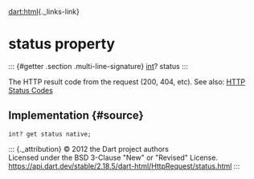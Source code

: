 [dart:html](../../dart-html/dart-html-library){._links-link}

status property
===============

::: {#getter .section .multi-line-signature}
[int](../../dart-core/int-class)? status
:::

The HTTP result code from the request (200, 404, etc). See also: [HTTP
Status Codes](http://en.wikipedia.org/wiki/List_of_HTTP_status_codes)

Implementation {#source}
--------------

``` {.language-dart data-language="dart"}
int? get status native;
```

::: {._attribution}
© 2012 the Dart project authors\
Licensed under the BSD 3-Clause \"New\" or \"Revised\" License.\
<https://api.dart.dev/stable/2.18.5/dart-html/HttpRequest/status.html>
:::
